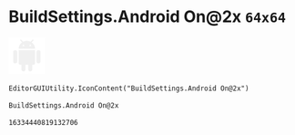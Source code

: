 # BuildSettings.Android On@2x `64x64`
<img src="/img/BuildSettings.Android%20On@2x.png" width=64 height=64>

``` CSharp
EditorGUIUtility.IconContent("BuildSettings.Android On@2x")
```
```
BuildSettings.Android On@2x
```
```
16334440819132706
```
